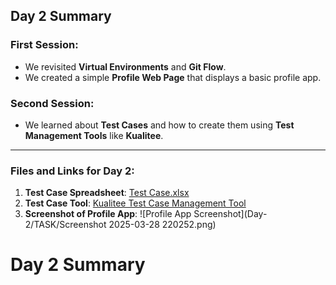 ## Day 2 Summary

### First Session:
- We revisited **Virtual Environments** and **Git Flow**.
- We created a simple **Profile Web Page** that displays a basic profile app.

### Second Session:
- We learned about **Test Cases** and how to create them using **Test Management Tools** like **Kualitee**.

---

### Files and Links for Day 2:

1. **Test Case Spreadsheet**: [Test Case.xlsx](Day-2/TASK/Test%20case.xlsx)
2. **Test Case Tool**: [Kualitee Test Case Management Tool](https://amratha_project.kualitee.com/testcase)
3. **Screenshot of Profile App**: ![Profile App Screenshot](Day-2/TASK/Screenshot 2025-03-28 220252.png)

# Day 2 Summary
